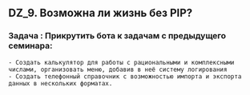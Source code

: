 ## DZ_9. Возможна ли жизнь без PIP?
### Задача : Прикрутить бота к задачам с предыдущего семинара:

    - Создать калькулятор для работы с рациональными и комплексными числами, организовать меню, добавив в неё систему логирования
    - Создать телефонный справочник с возможностью импорта и экспорта данных в нескольких форматах.
